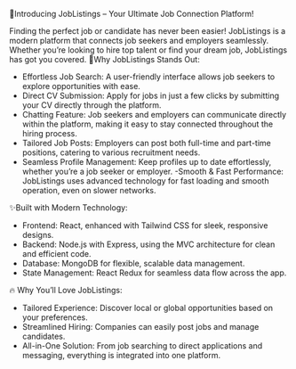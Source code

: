 🚀Introducing JobListings – Your Ultimate Job Connection Platform!

Finding the perfect job or candidate has never been easier! JobListings is a modern platform that connects job seekers and employers seamlessly. Whether you’re looking to hire top talent or find your dream job, JobListings has got you covered.
🌟Why JobListings Stands Out:
- Effortless Job Search: A user-friendly interface allows job seekers to explore opportunities with ease.
- Direct CV Submission: Apply for jobs in just a few clicks by submitting your CV directly through the platform.
- Chatting Feature: Job seekers and employers can communicate directly within the platform, making it easy to stay connected throughout the hiring process.
- Tailored Job Posts: Employers can post both full-time and part-time positions, catering to various recruitment needs.
- Seamless Profile Management: Keep profiles up to date effortlessly, whether you’re a job seeker or employer.
-Smooth & Fast Performance: JobListings uses advanced technology for fast loading and smooth operation, even on slower networks.

✨Built with Modern Technology:
- Frontend: React, enhanced with Tailwind CSS for sleek, responsive designs.
- Backend: Node.js with Express, using the MVC architecture for clean and efficient code.
- Database: MongoDB for flexible, scalable data management.
- State Management: React Redux for seamless data flow across the app.

🔥 Why You’ll Love JobListings:
- Tailored Experience: Discover local or global opportunities based on your preferences.
- Streamlined Hiring: Companies can easily post jobs and manage candidates.
- All-in-One Solution: From job searching to direct applications and messaging, everything is integrated into one platform.
